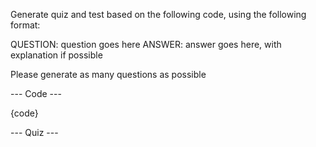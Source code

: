 Generate quiz and test based on the following code, using the following format:

QUESTION: question goes here
ANSWER: answer goes here, with explanation if possible

Please generate as many questions as possible

--- Code ---

{code}

--- Quiz ---


